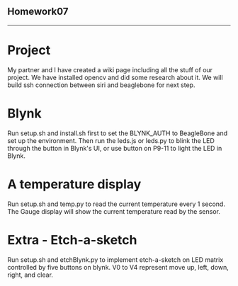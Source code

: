 ## Homework07 
--------

# Project
My partner and I have created a wiki page including all the stuff of our project. We have installed opencv and did some research about it. We will build ssh connection between siri and beaglebone for next step. 

# Blynk
Run setup.sh and install.sh first to set the BLYNK_AUTH to BeagleBone and set up the environment. Then run the leds.js or leds.py 
to blink the LED through the button in Blynk's UI, or use button on P9-11 to light the LED in Blynk. 

# A temperature display
Run setup.sh and temp.py to read the current temperature every 1 second. The Gauge display will show the current temperature read by the sensor. 

# Extra - Etch-a-sketch
Run setup.sh and etchBlynk.py to implement etch-a-sketch on LED matrix controlled by five buttons on blynk. 
V0 to V4 represent move up, left, down, right, and clear.